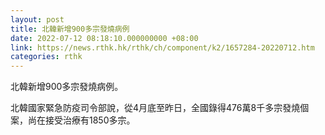 ```yaml
---
layout: post
title: 北韓新增900多宗發燒病例
date: 2022-07-12 08:18:10.000000000 +08:00
link: https://news.rthk.hk/rthk/ch/component/k2/1657284-20220712.htm
categories: rthk
---
```


北韓新增900多宗發燒病例。

北韓國家緊急防疫司令部說，從4月底至昨日，全國錄得476萬8千多宗發燒個案，尚在接受治療有1850多宗。
